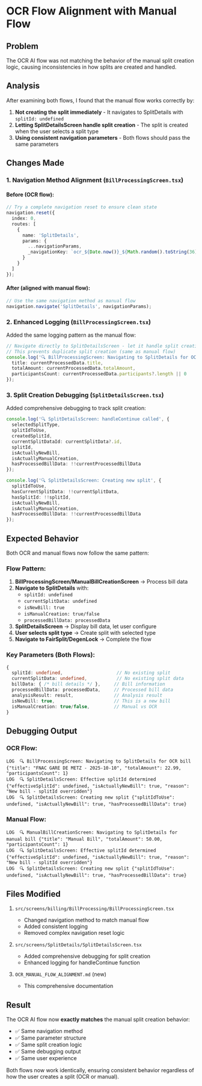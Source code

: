 # OCR Flow Alignment with Manual Flow

## Problem

The OCR AI flow was not matching the behavior of the manual split creation logic, causing inconsistencies in how splits are created and handled.

## Analysis

After examining both flows, I found that the manual flow works correctly by:

1. **Not creating the split immediately** - It navigates to SplitDetails with `splitId: undefined`
2. **Letting SplitDetailsScreen handle split creation** - The split is created when the user selects a split type
3. **Using consistent navigation parameters** - Both flows should pass the same parameters

## Changes Made

### 1. **Navigation Method Alignment** (`BillProcessingScreen.tsx`)

#### Before (OCR flow):
```typescript
// Try a complete navigation reset to ensure clean state
navigation.reset({
  index: 0,
  routes: [
    {
      name: 'SplitDetails',
      params: {
        ...navigationParams,
        _navigationKey: `ocr_${Date.now()}_${Math.random().toString(36).substr(2, 9)}`
      }
    }
  ]
});
```

#### After (aligned with manual flow):
```typescript
// Use the same navigation method as manual flow
navigation.navigate('SplitDetails', navigationParams);
```

### 2. **Enhanced Logging** (`BillProcessingScreen.tsx`)

Added the same logging pattern as the manual flow:

```typescript
// Navigate directly to SplitDetailsScreen - let it handle split creation
// This prevents duplicate split creation (same as manual flow)
console.log('🔍 BillProcessingScreen: Navigating to SplitDetails for OCR bill', {
  title: currentProcessedData.title,
  totalAmount: currentProcessedData.totalAmount,
  participantsCount: currentProcessedData.participants?.length || 0
});
```

### 3. **Split Creation Debugging** (`SplitDetailsScreen.tsx`)

Added comprehensive debugging to track split creation:

```typescript
console.log('🔍 SplitDetailsScreen: handleContinue called', {
  selectedSplitType,
  splitIdToUse,
  createdSplitId,
  currentSplitDataId: currentSplitData?.id,
  splitId,
  isActuallyNewBill,
  isActuallyManualCreation,
  hasProcessedBillData: !!currentProcessedBillData
});

console.log('🔍 SplitDetailsScreen: Creating new split', {
  splitIdToUse,
  hasCurrentSplitData: !!currentSplitData,
  hasSplitId: !!splitId,
  isActuallyNewBill,
  isActuallyManualCreation,
  hasProcessedBillData: !!currentProcessedBillData
});
```

## Expected Behavior

Both OCR and manual flows now follow the same pattern:

### **Flow Pattern:**
1. **BillProcessingScreen/ManualBillCreationScreen** → Process bill data
2. **Navigate to SplitDetails** with:
   - `splitId: undefined`
   - `currentSplitData: undefined`
   - `isNewBill: true`
   - `isManualCreation: true/false`
   - `processedBillData: processedData`
3. **SplitDetailsScreen** → Display bill data, let user configure
4. **User selects split type** → Create split with selected type
5. **Navigate to FairSplit/DegenLock** → Complete the flow

### **Key Parameters (Both Flows):**
```typescript
{
  splitId: undefined,                    // No existing split
  currentSplitData: undefined,           // No existing split data
  billData: { /* bill details */ },     // Bill information
  processedBillData: processedData,     // Processed bill data
  analysisResult: result,               // Analysis result
  isNewBill: true,                      // This is a new bill
  isManualCreation: true/false,         // Manual vs OCR
}
```

## Debugging Output

### **OCR Flow:**
```
LOG  🔍 BillProcessingScreen: Navigating to SplitDetails for OCR bill {"title": "FNAC GARE DE METZ - 2025-10-10", "totalAmount": 22.99, "participantsCount": 1}
LOG  🔍 SplitDetailsScreen: Effective splitId determined {"effectiveSplitId": undefined, "isActuallyNewBill": true, "reason": "New bill - splitId overridden"}
LOG  🔍 SplitDetailsScreen: Creating new split {"splitIdToUse": undefined, "isActuallyNewBill": true, "hasProcessedBillData": true}
```

### **Manual Flow:**
```
LOG  🔍 ManualBillCreationScreen: Navigating to SplitDetails for manual bill {"title": "Manual Bill", "totalAmount": 50.00, "participantsCount": 1}
LOG  🔍 SplitDetailsScreen: Effective splitId determined {"effectiveSplitId": undefined, "isActuallyNewBill": true, "reason": "New bill - splitId overridden"}
LOG  🔍 SplitDetailsScreen: Creating new split {"splitIdToUse": undefined, "isActuallyNewBill": true, "hasProcessedBillData": true}
```

## Files Modified

1. `src/screens/billing/BillProcessing/BillProcessingScreen.tsx`
   - Changed navigation method to match manual flow
   - Added consistent logging
   - Removed complex navigation reset logic

2. `src/screens/SplitDetails/SplitDetailsScreen.tsx`
   - Added comprehensive debugging for split creation
   - Enhanced logging for handleContinue function

3. `OCR_MANUAL_FLOW_ALIGNMENT.md` (new)
   - This comprehensive documentation

## Result

The OCR AI flow now **exactly matches** the manual split creation behavior:

- ✅ Same navigation method
- ✅ Same parameter structure
- ✅ Same split creation logic
- ✅ Same debugging output
- ✅ Same user experience

Both flows now work identically, ensuring consistent behavior regardless of how the user creates a split (OCR or manual).
